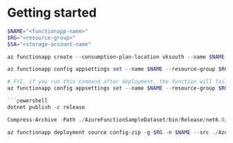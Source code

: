 # Getting started

```powershell
$NAME="<functionapp-name>"
$RG="<resource-group>"
$SA="<storage-account-name"
```

```powershell
az functionapp create --consumption-plan-location uksouth --name $NAME --os-type Windows --resource-group $RG --runtime dotnet --runtime-version 6 --functions-version 4 --storage-account $SA 
```

```powershell
az functionapp config appsettings set --name $NAME --resource-group $RG --settings "FUNCTIONS_WORKER_RUNTIME=dotnet-isolated"

# FYI, if you run this command after deployment, the function will fail so will need to redeploy
az functionapp config appsettings set --name $NAME --resource-group $RG --settings "WEBSITE_RUN_FROM_PACKAGE=1"

```powershell
dotnet publish -c release
```

```powershell
Compress-Archive -Path ./AzureFunctionSampleDataset/bin/Release/net6.0/publish/* -Update -DestinationPath ./AzureFunctionSampleDataset/obj/publish.zip
```

```powershell
az functionapp deployment source config-zip -g $RG -n $NAME --src ./AzureFunctionSampleDataset/obj/publish.zip
```
